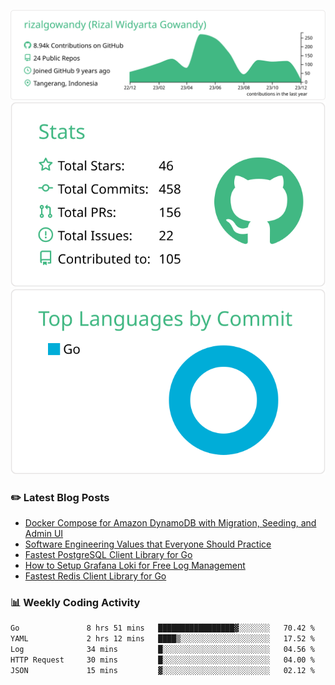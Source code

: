 ![profile-details](profile-summary-card-output/vue/0-profile-details.svg)
![stats](profile-summary-card-output/vue/3-stats.svg)
![most-commit-language](profile-summary-card-output/vue/2-most-commit-language.svg)

### :pencil2: Latest Blog Posts
<!-- BLOG-POST-LIST:START -->
- [Docker Compose for Amazon DynamoDB with Migration, Seeding, and Admin UI](https://medium.com/geekculture/docker-compose-for-amazon-dynamodb-with-migration-seeding-and-admin-ui-db11a348cc6a?source=rss-5763b0f1aba6------2)
- [Software Engineering Values that Everyone Should Practice](https://levelup.gitconnected.com/software-engineering-values-that-everyone-should-practice-c980d00cd103?source=rss-5763b0f1aba6------2)
- [Fastest PostgreSQL Client Library for Go](https://levelup.gitconnected.com/fastest-postgresql-client-library-for-go-579fa97909fb?source=rss-5763b0f1aba6------2)
- [How to Setup Grafana Loki for Free Log Management](https://levelup.gitconnected.com/how-to-setup-grafana-loki-for-free-log-management-ceb60558503c?source=rss-5763b0f1aba6------2)
- [Fastest Redis Client Library for Go](https://levelup.gitconnected.com/fastest-redis-client-library-for-go-7993f618f5ab?source=rss-5763b0f1aba6------2)
<!-- BLOG-POST-LIST:END -->

### 📊 Weekly Coding Activity
<!--START_SECTION:waka-->

```txt
Go               8 hrs 51 mins   █████████████████▓░░░░░░░   70.42 %
YAML             2 hrs 12 mins   ████▒░░░░░░░░░░░░░░░░░░░░   17.52 %
Log              34 mins         █░░░░░░░░░░░░░░░░░░░░░░░░   04.56 %
HTTP Request     30 mins         █░░░░░░░░░░░░░░░░░░░░░░░░   04.00 %
JSON             15 mins         ▓░░░░░░░░░░░░░░░░░░░░░░░░   02.12 %
```

<!--END_SECTION:waka-->
